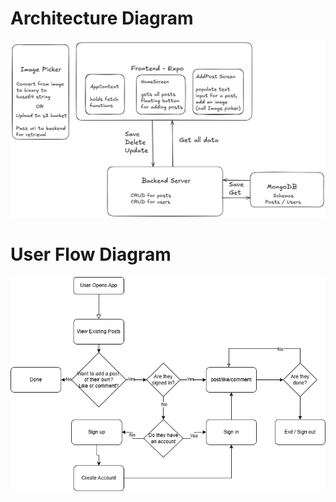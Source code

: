 # Architecture Diagram
<img src="https://raw.githubusercontent.com/jAlbright02/MiniProject_Frontend/main/assets/mp_archDiag.png" >

# User Flow Diagram
<img src="https://raw.githubusercontent.com/jAlbright02/MiniProject_Frontend/main/assets/userFlowChart.png" >
